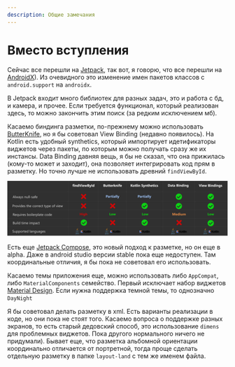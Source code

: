 ```yaml
---
description: Общие замечания
---
```


# Вместо вступления

Сейчас все перешли на [Jetpack](https://developer.android.com/jetpack), так вот, я говорю, что все перешли на [AndroidX](https://developer.android.com/jetpack/androidx)\). Из очевидного это изменение имен пакетов классов с `android.support` на `androidx`. 

В Jetpack входит много библиотек для разных задач, это и работа с бд, и камера, и прочее. Если требуется функционал, который реализован здесь, то можно закончить этим поиск \(за редким исключением мб\).

Касаемо биндинга разметки, по-прежнему можно использовать [ButterKnife](https://github.com/JakeWharton/butterknife), но я бы советовал View Binding \(недавно появилось\). На Kotlin есть удобный synthetics, который импортирует идетификаторы виджетов через пакеты, по которым можно получать сразу же их инстансы. Data Binding давняя вещь, я бы не сказал, что она прижилась \(кому-то может и заходит\), она позволяет интегрировать код прям в разметку. Но точно лучше не использовать древний `findViewById`.

![&#x41E;&#x442;&#x43B;&#x438;&#x447;&#x43D;&#x430;&#x44F; &#x442;&#x430;&#x431;&#x43B;&#x438;&#x446;&#x430; &#x434;&#x43B;&#x44F; &#x441;&#x440;&#x430;&#x432;&#x43D;&#x435;&#x43D;&#x438;&#x44F;](.gitbook/assets/1_lbxjgq_l_jbxibr1e1wv5a.png)

Есть еще [Jetpack Compose](https://developer.android.com/jetpack/compose), это новый подход к разметке, но он еще в alpha. Даже в android studio версии stable пока еще недоступен. Там координальные отличия, я бы пока не советовал его использовать.

Касаемо темы приложения еще, можно использовать либо `AppCompat`, либо `MaterialComponents` семейство. Первый исключает набор виджетов [Material Design](coordinatorlayout.md). Если нужна поддержка темной темы, то однозначно `DayNight` 

Я бы советовал делать разметку в xml. Есть варианты реализации в коде, но они пока не стоят того. Касаемо вопроса о поддержке разных экранов, то есть старый дедовский способ, это использование `dimens` для проблемных виджетов. Пока другого нормального ничего не придумали\). Бывает еще, что разметка альбомной ориентации координально отличается от портретной, тогда проще сделать отдельную разметку в папке `layout-land` с тем же именем файла.


